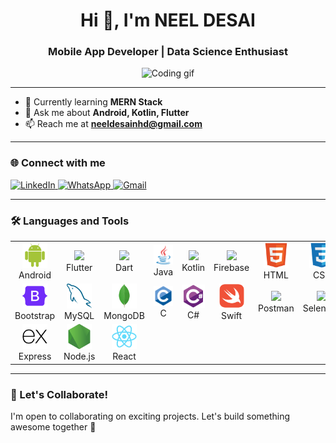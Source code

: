 <h1 align="center">Hi 👋, I'm NEEL DESAI</h1>
<h3 align="center">Mobile App Developer | Data Science Enthusiast</h3>

<p align="center">
  <img src="https://cdn.dribbble.com/users/1059583/screenshots/4171367/coding-freak.gif" width="300" alt="Coding gif"/>
</p>

---

- 🌱 Currently learning **MERN Stack**
- 💬 Ask me about **Android, Kotlin, Flutter**
- 📫 Reach me at **neeldesainhd@gmail.com**

---

### 🌐 Connect with me

<p>
  <a href="https://linkedin.com/in/neeldesaind" target="_blank">
    <img src="https://img.shields.io/badge/LinkedIn-blue?logo=linkedin&style=for-the-badge" alt="LinkedIn"/>
  </a>
  <a href="https://wa.me/+918160026509" target="_blank">
    <img src="https://img.shields.io/badge/WhatsApp-25D366?logo=whatsapp&style=for-the-badge" alt="WhatsApp"/>
  </a>
  <a href="mailto:neeldesainhd@gmail.com">
    <img src="https://img.shields.io/badge/Gmail-D14836?logo=gmail&style=for-the-badge" alt="Gmail"/>
  </a>
</p>

---
### 🛠️ Languages and Tools

<table>
  <tr>
    <td align="center"><img src="https://raw.githubusercontent.com/devicons/devicon/master/icons/android/android-original.svg" width="40"/><br/>Android</td>
    <td align="center"><img src="https://www.vectorlogo.zone/logos/flutterio/flutterio-icon.svg" width="40"/><br/>Flutter</td>
    <td align="center"><img src="https://www.vectorlogo.zone/logos/dartlang/dartlang-icon.svg" width="40"/><br/>Dart</td>
    <td align="center"><img src="https://raw.githubusercontent.com/devicons/devicon/master/icons/java/java-original.svg" width="40"/><br/>Java</td>
    <td align="center"><img src="https://www.vectorlogo.zone/logos/kotlinlang/kotlinlang-icon.svg" width="40"/><br/>Kotlin</td>
    <td align="center"><img src="https://www.vectorlogo.zone/logos/firebase/firebase-icon.svg" width="40"/><br/>Firebase</td>
    <td align="center"><img src="https://raw.githubusercontent.com/devicons/devicon/master/icons/html5/html5-original.svg" width="40"/><br/>HTML</td>
    <td align="center"><img src="https://raw.githubusercontent.com/devicons/devicon/master/icons/css3/css3-original.svg" width="40"/><br/>CSS</td>
  </tr>
  <tr>
    <td align="center"><img src="https://raw.githubusercontent.com/devicons/devicon/master/icons/bootstrap/bootstrap-plain.svg" width="40"/><br/>Bootstrap</td>
    <td align="center"><img src="https://raw.githubusercontent.com/devicons/devicon/master/icons/mysql/mysql-original.svg" width="40"/><br/>MySQL</td>
    <td align="center"><img src="https://raw.githubusercontent.com/devicons/devicon/master/icons/mongodb/mongodb-original.svg" width="40"/><br/>MongoDB</td>
    <td align="center"><img src="https://raw.githubusercontent.com/devicons/devicon/master/icons/c/c-original.svg" width="40"/><br/>C</td>
    <td align="center"><img src="https://raw.githubusercontent.com/devicons/devicon/master/icons/csharp/csharp-original.svg" width="40"/><br/>C#</td>
    <td align="center"><img src="https://raw.githubusercontent.com/devicons/devicon/master/icons/swift/swift-original.svg" width="40"/><br/>Swift</td>
    <td align="center"><img src="https://www.vectorlogo.zone/logos/getpostman/getpostman-icon.svg" width="40"/><br/>Postman</td>
    <td align="center"><img src="https://raw.githubusercontent.com/detain/svg-logos/master/svg/selenium-logo.svg" width="40"/><br/>Selenium</td>
  </tr>
  <tr>
    <td align="center"><img src="https://raw.githubusercontent.com/devicons/devicon/master/icons/express/express-original.svg" width="40"/><br/>Express</td>
    <td align="center"><img src="https://raw.githubusercontent.com/devicons/devicon/master/icons/nodejs/nodejs-original.svg" width="40"/><br/>Node.js</td>
    <td align="center"><img src="https://raw.githubusercontent.com/devicons/devicon/master/icons/react/react-original.svg" width="40"/><br/>React</td>
    <td align="center"></td>
    <td align="center"></td>
    <td align="center"></td>
    <td align="center"></td>
    <td align="center"></td>
  </tr>
</table>

---


### 🤝 Let's Collaborate!

I'm open to collaborating on exciting projects. Let's build something awesome together 🚀
